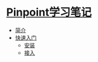 # [Pinpoint学习笔记](http://https://www.gitbook.com/book/muf/pinpoint-leaning)

* [简介](profile/index.md)
* [快速入门](quickStart/index.md)
	* [安装](quickStart/install.md)
	* [接入](quickStart/access.md)